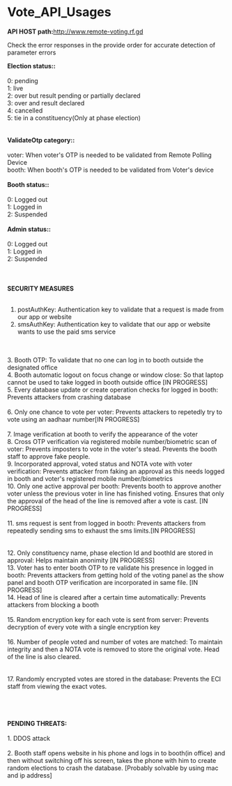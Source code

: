 # Vote_API_Usages
<b> API HOST path:</b>http://www.remote-voting.rf.gd <br>

Check the error responses in the provide order for accurate detection of parameter errors<br>

<b>Election status::</b><br><br>
    0: pending<br>
    1: live<br>
    2: over but result pending or partially declared<br>
    3: over and result declared<br>
    4: cancelled<br>
    5: tie in a constituency(Only at phase election)<br>
<br>
<br>
<b>ValidateOtp category::</b><br><br>
    voter: When voter's OTP is needed to be validated from Remote Polling Device<br>
    booth: When booth's OTP is needed to be validated from Voter's device<br>
<br>
<b>Booth status::</b><br><br>
    0: Logged out<br>
    1: Logged in<br>
    2: Suspended<br>
<br>
<b>Admin status::</b><br><br>
    0: Logged out<br>
    1: Logged in<br>
    2: Suspended<br>
<br>
<br>
<br>
<b>SECURITY MEASURES</b><br><br>

1. postAuthKey: Authentication key to validate that a request is made from our app or website<br>
2. smsAuthKey: Authentication key to validate that our app or website wants to use the paid sms service<br>
<br>
<br>
3. Booth OTP: To validate that no one can log in to booth outside the designated office<br>
4. Booth automatic logout on focus change or window close: So that laptop cannot be used to take logged in booth outside office [IN PROGRESS]<br>
5. Every database update or create operation checks for logged in booth: Prevents attackers from crashing database<br>
<br>
6. Only one chance to vote per voter: Prevents attackers to repetedly try to vote using an aadhaar number[IN PROGRESS]<br>
<br>
7. Image verification at booth to verify the appearance of the voter<br>
8. Cross OTP verification via registered mobile number/biometric scan of voter: Prevents imposters to vote in the voter's stead. Prevents the booth staff to approve fake people.<br>
9. Incorporated approval, voted status and NOTA vote with voter verification: Prevents attacker from faking an approval as this needs logged in booth and voter's registered mobile number/biometrics<br>
10. Only one active approval per booth: Prevents booth to approve another voter unless the previous voter in line has finished voting. Ensures that only the approval of the head of the line is removed after a vote is cast. [IN PROGRESS]<br>
<br>
11. sms request is sent from logged in booth: Prevents attackers from repeatedly sending sms to exhaust the sms limits.[IN PROGRESS]<br>
<br>
<br>
12. Only constituency name, phase election Id and boothId are stored in approval: Helps maintain anonimity [IN PROGRESS]<br>
13. Voter has to enter booth OTP to re validate his presence in logged in booth: Prevents attackers from getting hold of the voting panel as the show panel and booth OTP verification are incorporated in same file. [IN PROGRESS]<br>
14. Head of line is cleared after a certain time automatically: Prevents attackers from blocking a booth<br> 
<br>
15. Random encryption key for each vote is sent from server: Prevents decryption of every vote with a single encryption key<br> 
<br>
16. Number of people voted and number of votes are matched: To maintain integrity and then a NOTA vote is removed to store the original vote. Head of the line is also cleared.<br>
<br>
<br>
17. Randomly encrypted votes are stored in the database: Prevents the ECI staff from viewing the exact votes.<br>
<br>
<br>
<br>
<br>
<b>PENDING THREATS:</b><br>
<br>
1. DDOS attack<br>
<br>
2. Booth staff opens website in his phone and logs in to booth(in office) and then without switching off his screen, takes the phone with him to create random elections to crash the database. [Probably solvable by using mac and ip address]<br>
